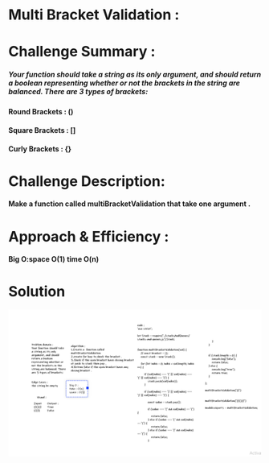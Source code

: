# Multi Bracket Validation :

# Challenge Summary :
##### Your function should take a string as its only argument, and should return a boolean representing whether or not the brackets in the string are balanced. There are 3 types of brackets:

#### Round Brackets : ()
#### Square Brackets : []
#### Curly Brackets : {}

# Challenge Description:
#### Make a function called multiBracketValidation that take one argument . 

# Approach & Efficiency :
#### Big O:space O(1) time O(n)

# Solution
![Solution](./pic1.png)
